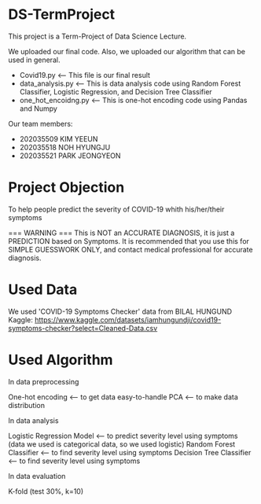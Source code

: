 # DS-TermProject
This project is a Term-Project of Data Science Lecture.

We uploaded our final code.
Also, we uploaded our algorithm that can be used in general.

* Covid19.py <-- This file is our final result
* data_analysis.py <-- This is data analysis code using Random Forest Classifier, Logistic Regression, and Decision Tree Classifier
* one_hot_encoidng.py <-- This is one-hot encoding code using Pandas and Numpy


Our team members:
  * 202035509 KIM YEEUN
  * 202035518 NOH HYUNGJU
  * 202035521 PARK JEONGYEON
  
# Project Objection
To help people predict the severity of COVID-19 whith his/her/their symptoms
 
=== WARNING ===
This is NOT an ACCURATE DIAGNOSIS, it is just a PREDICTION based on Symptoms.
It is recommended that you use this for SIMPLE GUESSWORK ONLY, and contact medical professional for accurate diagnosis.


# Used Data
We used 'COVID-19 Symptoms Checker' data from BILAL HUNGUND
Kaggle:
  https://www.kaggle.com/datasets/iamhungundji/covid19-symptoms-checker?select=Cleaned-Data.csv
  

# Used Algorithm
In data preprocessing

  One-hot encoding <-- to get data easy-to-handle
  PCA <-- to make data distribution
 
In data analysis

  Logistic Regression Model <-- to predict severity level using symptoms (data we used is categorical data, so we used logistic)
  Random Forest Classifier <-- to find severity level using symptoms
  Decision Tree Classifier <-- to find severity level using symptoms
  
In data evaluation

  K-fold (test 30%, k=10)
